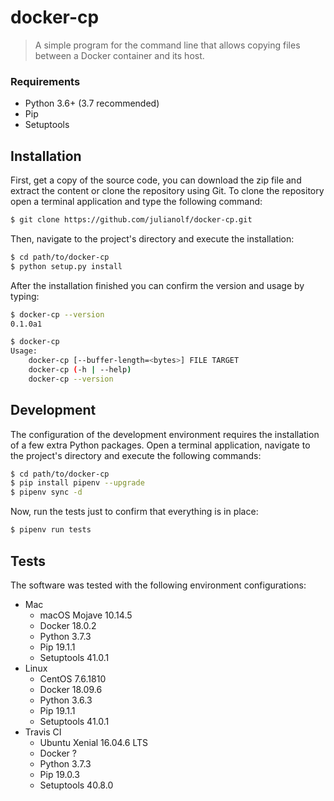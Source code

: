 # docker-cp
> A simple program for the command line that allows copying files between a Docker container and its host.

### Requirements
- Python 3.6+ (3.7 recommended)
- Pip
- Setuptools

## Installation
First, get a copy of the source code, you can download the zip file and extract the content or clone the repository using Git. To clone the repository open a terminal application and type the following command:

```sh
$ git clone https://github.com/julianolf/docker-cp.git
```

Then, navigate to the project's directory and execute the installation:

```sh
$ cd path/to/docker-cp
$ python setup.py install
```

After the installation finished you can confirm the version and usage by typing:

```sh
$ docker-cp --version
0.1.0a1

$ docker-cp
Usage:
    docker-cp [--buffer-length=<bytes>] FILE TARGET
    docker-cp (-h | --help)
    docker-cp --version
```

## Development
The configuration of the development environment requires the installation of a few extra Python packages. Open a terminal application, navigate to the project's directory and execute the following commands:

```sh
$ cd path/to/docker-cp
$ pip install pipenv --upgrade
$ pipenv sync -d
```

Now, run the tests just to confirm that everything is in place:

```sh
$ pipenv run tests
```

## Tests
The software was tested with the following environment configurations:

- Mac
  - macOS Mojave 10.14.5
  - Docker 18.0.2
  - Python 3.7.3
  - Pip 19.1.1
  - Setuptools 41.0.1
- Linux
  - CentOS 7.6.1810
  - Docker 18.09.6
  - Python 3.6.3
  - Pip 19.1.1
  - Setuptools 41.0.1
- Travis CI
  - Ubuntu Xenial 16.04.6 LTS
  - Docker ?
  - Python 3.7.3
  - Pip 19.0.3
  - Setuptools 40.8.0
